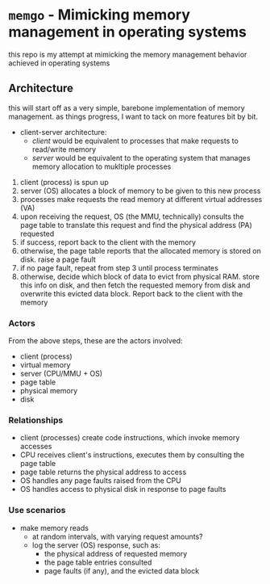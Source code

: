 # `memgo` - Mimicking memory management in operating systems

this repo is my attempt at mimicking the memory management behavior achieved in operating systems

## Architecture

this will start off as a very simple, barebone implementation of memory management. as things progress, I want to tack on more features bit by bit.

- client-server architecture: 
    - *client* would be equivalent to processes that make requests to read/write memory
    - *server* would be equivalent to the operating system that manages memory allocation to mukltiple processes

1. client (process) is spun up
2. server (OS) allocates a block of memory to be given to this new process
3. processes make requests the read memory at different virtual addresses (VA)
4. upon receiving the request, OS (the MMU, technically) consults the page table to translate this request and find the physical address (PA) requested
5. if success, report back to the client with the memory
6. otherwise, the page table reports that the allocated memory is stored on disk. raise a page fault
7. if no page fault, repeat from step 3 until process terminates
8. otherwise, decide which block of data to evict from physical RAM. store this info on disk, and then fetch the requested memory from disk and overwrite this evicted data block. Report back to the client with the memory

### Actors 
From the above steps, these are the actors involved:
- client (process)
- virtual memory
- server (CPU/MMU + OS)
- page table
- physical memory
- disk

### Relationships
- client (processes) create code instructions, which invoke memory accesses
- CPU receives client's instructions, executes them by consulting the page table
- page table returns the physical address to access
- OS handles any page faults raised from the CPU
- OS handles access to physical disk in response to page faults

### Use scenarios

- make memory reads
    - at random intervals, with varying request amounts?
    - log the server (OS) response, such as:
        - the physical address of requested memory
        - the page table entries consulted
        - page faults (if any), and the evicted data block


